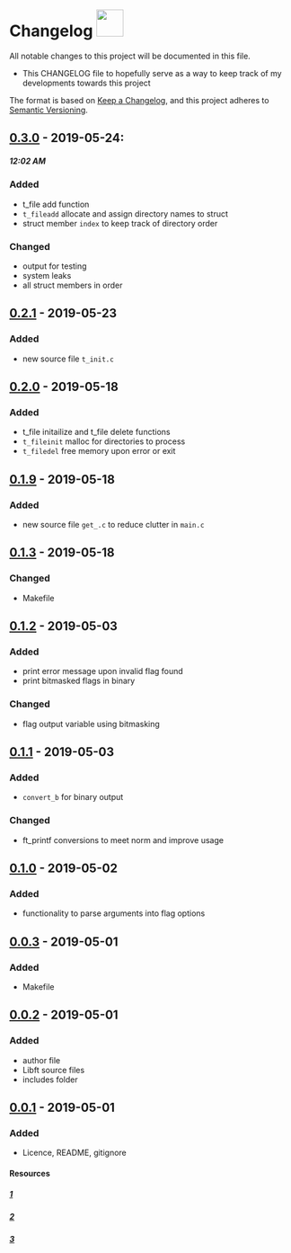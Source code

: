 # Changelog <img src="https://png.pngtree.com/svg/20170719/e584c33d9e.svg" height="48" width="48">
All notable changes to this project will be documented in this file.

- This CHANGELOG file to hopefully serve as a way to keep track of my
  developments towards this project

The format is based on [Keep a Changelog](https://keepachangelog.com/en/1.0.0/),
and this project adheres to [Semantic Versioning](https://semver.org/spec/v2.0.0.html).

## [0.3.0] - 2019-05-24:
##### 12:02 AM
### Added
- t_file add function
 - ```t_fileadd``` allocate and assign directory names to struct
- struct member `index` to keep track of directory order

### Changed
- output for testing
 - system leaks
 - all struct members in order

## [0.2.1] - 2019-05-23
### Added
- new source file `t_init.c`

## [0.2.0] - 2019-05-18
### Added
- t_file initailize and t_file delete functions
 - ```t_fileinit``` malloc for directories to process
 - ```t_filedel``` free memory upon error or exit

## [0.1.9] - 2019-05-18
### Added
- new source file `get_.c` to reduce clutter in `main.c`

## [0.1.3] - 2019-05-18
### Changed
- Makefile

## [0.1.2] - 2019-05-03
### Added
- print error message upon invalid flag found
- print bitmasked flags in binary
### Changed
- flag output variable using bitmasking

## [0.1.1] - 2019-05-03
### Added
- ```convert_b``` for binary output
### Changed
- ft_printf conversions to meet norm and improve usage

## [0.1.0] - 2019-05-02
### Added
- functionality to parse arguments into flag options

## [0.0.3] - 2019-05-01
### Added
- Makefile

## [0.0.2] - 2019-05-01
### Added
- author file
- Libft source files
- includes folder

## [0.0.1] - 2019-05-01
### Added
- Licence, README, gitignore

#### Resources
##### [1]
##### [2]
##### [3]

[0.3.0]: https://github.com/rpeepz/ft_ls/commit/ad75ecc
[0.2.1]: https://github.com/rpeepz/ft_ls/commit/48059f2d94250433c8a1dc8f9d0607232b4a579c#diff-bb127294234fc295cac1381525c5bc3b
[0.2.0]: https://github.com/rpeepz/ft_ls/commit/ac49840
[0.1.9]: https://github.com/rpeepz/ft_ls/commit/f5ef9426c8a0e33f0deecb4d697b35e1cadc1be3#diff-4840f30cac8e8fd22fe4e253a93849ae
[0.1.3]: https://github.com/rpeepz/ft_ls/commit/d869953
[0.1.2]: https://github.com/rpeepz/ft_ls/commit/2fce750
[0.1.1]: https://github.com/rpeepz/ft_ls/commit/2b2e6b4
[0.1.0]: https://github.com/rpeepz/ft_ls/commit/e138037
[0.0.3]: https://github.com/rpeepz/ft_ls/commit/d93e694
[0.0.2]: https://github.com/rpeepz/ft_ls/commit/76bb98f
[0.0.1]: https://github.com/rpeepz/ft_ls/commit/1060233
[1]: https://github.com/olivierlacan/keep-a-changelog/blob/master/CHANGELOG.md
[2]: https://github.com/adam-p/markdown-here/wiki/Markdown-Cheatsheet
[3]: https://pngtree.com/free-icon